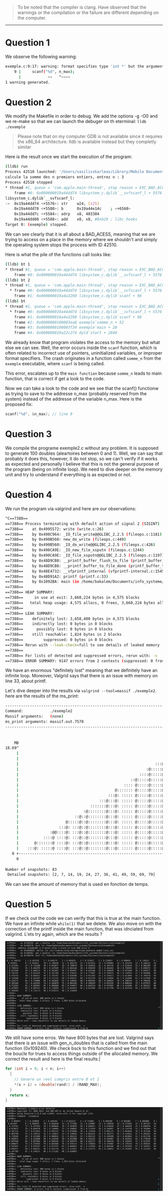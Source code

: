 > To be noted that the compiler is clang. Have observed that the warnings or the compilation or the failure are different depending on the computer.

---

# Question 1

We observe the following warning:

```bash
exemple.c:9:17: warning: format specifies type 'int *' but the argument has type 'int' [-Wformat]
    9 |     scanf("%d", n_max);
      |            ~~   ^~~~~
1 warning generated.
```

# Question 2

We modify the Makefile in order to debug. We add the options -g -O0 and we re-make so that we can launch the debuger on th eterminal: `lldb ./exemple`

> Please note that on my computer GDB is not available since it requires the x86_64 architecture. lldb is available instead but they completly similar

Here is the result once we start the execution of the program:

```bash
(lldb) run
Process 42510 launched: '/Users/vasilisskarleas/Library/Mobile Documents/com~apple~CloudDocs/Documents/University Sorbonne/4th year/S7/Computer systems/TP1/exercise2/exemple' (arm64)
calcule la somme des n premiers entiers, entrez n : 3
Process 42510 stopped
* thread #1, queue = 'com.apple.main-thread', stop reason = EXC_BAD_ACCESS (code=1, address=0x1)
    frame #0: 0x000000019a44dd74 libsystem_c.dylib`__svfscanf_l + 5576
libsystem_c.dylib`__svfscanf_l:
->  0x19a44dd74 <+5576>: str    w24, [x25]
    0x19a44dd78 <+5580>: b      0x19a44e14c    ; <+6560>
    0x19a44dd7c <+5584>: adrp   x8, 403384
    0x19a44dd80 <+5588>: add    x8, x8, #0xb28 ; libc_hooks
Target 0: (exemple) stopped.
```

We can see clearly that it is all about a BAD_ACESS, meaning that we are trying to access on a place in the memory where we shouldn't and simply the operating system stops the process with ID 42510.

Here is what the pile of the functions call looks like:

```bash
(lldb) bt 1
* thread #1, queue = 'com.apple.main-thread', stop reason = EXC_BAD_ACCESS (code=1, address=0x1)
    frame #0: 0x000000019a44dd74 libsystem_c.dylib`__svfscanf_l + 5576
(lldb) bt 2
* thread #1, queue = 'com.apple.main-thread', stop reason = EXC_BAD_ACCESS (code=1, address=0x1)
  * frame #0: 0x000000019a44dd74 libsystem_c.dylib`__svfscanf_l + 5576
    frame #1: 0x000000019a4a3290 libsystem_c.dylib`scanf + 96
(lldb) bt
* thread #1, queue = 'com.apple.main-thread', stop reason = EXC_BAD_ACCESS (code=1, address=0x1)
  * frame #0: 0x000000019a44dd74 libsystem_c.dylib`__svfscanf_l + 5576
    frame #1: 0x000000019a4a3290 libsystem_c.dylib`scanf + 96
    frame #2: 0x0000000100003ea8 exemple`somme_n + 52
    frame #3: 0x0000000100003f34 exemple`main + 28
    frame #4: 0x000000019a22c274 dyld`start + 2840
```

We already know that program violates the access to the memory but what else we can see. Well, the error occurs inside the `scanf` function, which is often related to incorrect use of pointers, uninitialized variables, or improper format specifiers.  The crash originates in a function called `somme_n` from the `exemple` executable, where `scanf` is being called.

This error, escalates up to the `main function` because `somme_n` leads to main function, that is correct if get a look to the code.

Now we can take a look to the code and we see that the scanf() functionw as trying to save to the addresse n_max (probably reserved from the system) instead of the addresse of the variable n_max. Here is the proposed fix:

```c
scanf("%d", &n_max); // line 9
```

# Question 3

We compile the programe exemple2.c without any problem. It is supposed to generate 100 doubles (aleartoires between 0 and 1). Well, we can say that probably it does this, however, it do not stop, so we can't verify if it works as expected and personally I believe that this is not the general purpose of the program (being on infinite loop). We need to dive deeper on the memory unit and try to understand if everything is as expected or not.

# Question 4

We run the program via valgrind and here are our observations:

```bash
^C==7388==
==7388== Process terminating with default action of signal 2 (SIGINT)
==7388==    at 0x4995572: write (write.c:26)
==7388==    by 0x490C964: _IO_file_write@@GLIBC_2.2.5 (fileops.c:1181)
==7388==    by 0x490B560: new_do_write (fileops.c:449)
==7388==    by 0x490B560: _IO_do_write@@GLIBC_2.2.5 (fileops.c:426)
==7388==    by 0x490CA9E: _IO_new_file_xsputn (fileops.c:1244)
==7388==    by 0x490CA9E: _IO_file_xsputn@@GLIBC_2.2.5 (fileops.c:1197)
==7388==    by 0x48D9CB8: __printf_buffer_flush_to_file (printf_buffer_to_file.c:59)
==7388==    by 0x48D9CB8: __printf_buffer_to_file_done (printf_buffer_to_file.c:120)
==7388==    by 0x48E4732: __vfprintf_internal (vfprintf-internal.c:1545)
==7388==    by 0x48D91A2: printf (printf.c:33)
==7388==    by 0x1092BA: main (in /home/bakalem/Documents/info_systeme/Tp1/exercice2/exemple2)
==7388==
==7388== HEAP SUMMARY:
==7388==     in use at exit: 3,660,224 bytes in 4,575 blocks
==7388==   total heap usage: 4,575 allocs, 0 frees, 3,660,224 bytes allocated
==7388==
==7388== LEAK SUMMARY:
==7388==    definitely lost: 3,658,400 bytes in 4,573 blocks
==7388==    indirectly lost: 0 bytes in 0 blocks
==7388==      possibly lost: 0 bytes in 0 blocks
==7388==    still reachable: 1,824 bytes in 2 blocks
==7388==         suppressed: 0 bytes in 0 blocks
==7388== Rerun with --leak-check=full to see details of leaked memory
==7388==
==7388== For lists of detected and suppressed errors, rerun with: -s
==7388== ERROR SUMMARY: 9147 errors from 2 contexts (suppressed: 0 from 0)
```

We have an enormous "definitely lost" meaning that we definitely have an infinite loop. Moreover, Valgrid says that there is an issue with memory on line 33, about printf.

Let's dive deeper into the results via `valgrind --tool=massif ./exemple2`. here are the results of the ms_print:

```bash
--------------------------------------------------------------------------------
Command:            ./exemple2
Massif arguments:   (none)
ms_print arguments: massif.out.7570
--------------------------------------------------------------------------------


    MB
18.69^                                                                       :
     |                                                                    ::@:
     |                                                                ::::::@:
     |                                                             :::@:::::@:
     |                                                         :@:::::@:::::@:
     |                                                      ::::@:::::@:::::@:
     |                                                  ::@:::::@:::::@:::::@:
     |                                               :::: @:::::@:::::@:::::@:
     |                                           @::::::: @:::::@:::::@:::::@:
     |                                        :::@: ::::: @:::::@:::::@:::::@:
     |                                    :::@:::@: ::::: @:::::@:::::@:::::@:
     |                                :::::::@:::@: ::::: @:::::@:::::@:::::@:
     |                             :@::::::::@:::@: ::::: @:::::@:::::@:::::@:
     |                         ::@::@::::::::@:::@: ::::: @:::::@:::::@:::::@:
     |                     @:::::@::@::::::::@:::@: ::::: @:::::@:::::@:::::@:
     |                  :::@: :::@::@::::::::@:::@: ::::: @:::::@:::::@:::::@:
     |              :@@::::@: :::@::@::::::::@:::@: ::::: @:::::@:::::@:::::@:
     |           ::::@ ::::@: :::@::@::::::::@:::@: ::::: @:::::@:::::@:::::@:
     |       @:::::::@ ::::@: :::@::@::::::::@:::@: ::::: @:::::@:::::@:::::@:
     |    :::@: :::::@ ::::@: :::@::@::::::::@:::@: ::::: @:::::@:::::@:::::@:
   0 +----------------------------------------------------------------------->Gi
     0                                                                   5.053

Number of snapshots: 83
 Detailed snapshots: [2, 7, 14, 19, 24, 27, 36, 41, 49, 59, 69, 79]
```

We can see the amount of memory that is used en fonction de temps.

# Question 5

If we check out the code we can verify that this is true at the main function. We have an infinite while `while(1)` that we delete. We also move on with the correction of the printf inside the main function, that was idnciated from valgrind. L'ets try again, which are the results ?

![1729519657215](image/README/1729519657215.png)

We still have some erros. We have 800 bytes that are lost. Valgrind says that there is an issue with gen_n_doubles that is called from the main function (0x109240). We check bsck to this function and we find out that the boucle for trues to access things outside of the allocated memory. We correct the result and here is the final results:|

```c
for (int i = 0; i < n; i++)
  {
    // Genere un reel compris entre 0 et 1
    *(x + i) = (double)rand() / (RAND_MAX);
  }
  return x;
}
```

![1729519948578](image/README/1729519948578.png)
